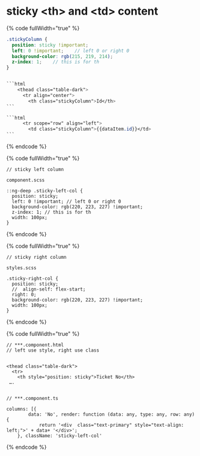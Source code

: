 # sticky \<th>  and \<td> content

{% code fullWidth="true" %}
````scss
.stickyColumn {
  position: sticky !important;
  left: 0 !important;    // left 0 or right 0
  background-color: rgb(215, 219, 214);
  z-index: 1;    // this is for th
}


```html
    <thead class="table-dark">
      <tr align="center">
        <th class="stickyColumn">Id</th>
```

```html
      <tr scope="row" align="left">
        <td class="stickyColumn">{{dataItem.id}}</td>
```
````
{% endcode %}

{% code fullWidth="true" %}
```
// sticky left column

component.scss

::ng-deep .sticky-left-col {
  position: sticky;
  left: 0 !important; // left 0 or right 0
  background-color: rgb(220, 223, 227) !important;
  z-index: 1; // this is for th
  width: 100px;
}

```
{% endcode %}

{% code fullWidth="true" %}
```
// sticky right column

styles.scss

.sticky-right-col {
  position: sticky;
  //  align-self: flex-start;
  right: 0;
  background-color: rgb(220, 223, 227) !important;
  width: 100px;
}

```
{% endcode %}

{% code fullWidth="true" %}
```
// ***.component.html 
// left use style, right use class


<thead class="table-dark">
  <tr>
    <th style="position: sticky">Ticket No</th>   
 ….


// ***.component.ts

columns: [{
        data: 'No', render: function (data: any, type: any, row: any) {
            return '<div  class="text-primary" style="text-align: left;">' + data+ '</div>';
    }, className: 'sticky-left-col'
```
{% endcode %}


